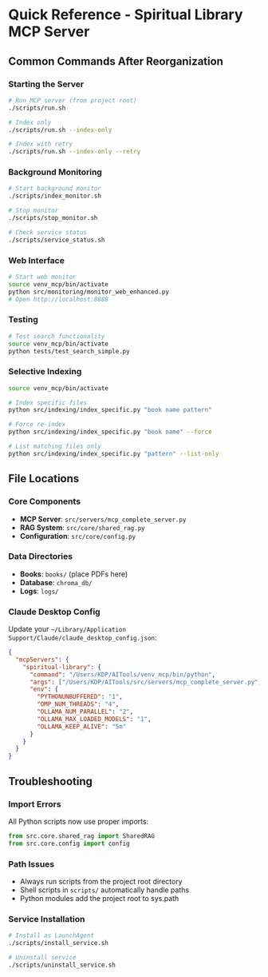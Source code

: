 # Quick Reference - Spiritual Library MCP Server

## Common Commands After Reorganization

### Starting the Server
```bash
# Run MCP server (from project root)
./scripts/run.sh

# Index only
./scripts/run.sh --index-only

# Index with retry
./scripts/run.sh --index-only --retry
```

### Background Monitoring
```bash
# Start background monitor
./scripts/index_monitor.sh

# Stop monitor
./scripts/stop_monitor.sh

# Check service status
./scripts/service_status.sh
```

### Web Interface
```bash
# Start web monitor
source venv_mcp/bin/activate
python src/monitoring/monitor_web_enhanced.py
# Open http://localhost:8888
```

### Testing
```bash
# Test search functionality
source venv_mcp/bin/activate
python tests/test_search_simple.py
```

### Selective Indexing
```bash
source venv_mcp/bin/activate

# Index specific files
python src/indexing/index_specific.py "book name pattern"

# Force re-index
python src/indexing/index_specific.py "book name" --force

# List matching files only
python src/indexing/index_specific.py "pattern" --list-only
```

## File Locations

### Core Components
- **MCP Server**: `src/servers/mcp_complete_server.py`
- **RAG System**: `src/core/shared_rag.py`
- **Configuration**: `src/core/config.py`

### Data Directories
- **Books**: `books/` (place PDFs here)
- **Database**: `chroma_db/`
- **Logs**: `logs/`

### Claude Desktop Config
Update your `~/Library/Application Support/Claude/claude_desktop_config.json`:
```json
{
  "mcpServers": {
    "spiritual-library": {
      "command": "/Users/KDP/AITools/venv_mcp/bin/python",
      "args": ["/Users/KDP/AITools/src/servers/mcp_complete_server.py"],
      "env": {
        "PYTHONUNBUFFERED": "1",
        "OMP_NUM_THREADS": "4",
        "OLLAMA_NUM_PARALLEL": "2",
        "OLLAMA_MAX_LOADED_MODELS": "1",
        "OLLAMA_KEEP_ALIVE": "5m"
      }
    }
  }
}
```

## Troubleshooting

### Import Errors
All Python scripts now use proper imports:
```python
from src.core.shared_rag import SharedRAG
from src.core.config import config
```

### Path Issues
- Always run scripts from the project root directory
- Shell scripts in `scripts/` automatically handle paths
- Python modules add the project root to sys.path

### Service Installation
```bash
# Install as LaunchAgent
./scripts/install_service.sh

# Uninstall service
./scripts/uninstall_service.sh
```